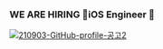 ### WE ARE HIRING 📱iOS Engineer 👋

[![210903-GitHub-profile-공고2](https://user-images.githubusercontent.com/1946658/131947964-f463a484-64db-48cc-9a4d-49e88f0f64d3.jpg)](https://career.hyperconnect.com/job/6ac1c884-9d4b-4dae-a1e2-b871ccf0fe89)

<!--
**cruisediary/cruisediary** is a ✨ _special_ ✨ repository because its `README.md` (this file) appears on your GitHub profile.

Here are some ideas to get you started:

- 🔭 I’m currently working on ...
- 🌱 I’m currently learning ...
- 👯 I’m looking to collaborate on ...
- 🤔 I’m looking for help with ...
- 💬 Ask me about ...
- 📫 How to reach me: ...
- 😄 Pronouns: ...
- ⚡ Fun fact: ...
-->
